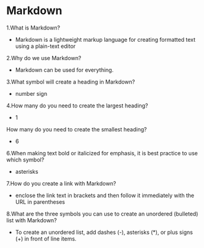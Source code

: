 # Markdown

1.What is Markdown?

* Markdown is a lightweight markup language for creating formatted text using a plain-text editor

2.Why do we use Markdown?

* Markdown can be used for everything.

3.What symbol will create a heading in Markdown?

* number sign

4.How many do you need to create the largest heading?

* 1

How many do you need to create the smallest heading?

* 6

6.When making text bold or italicized for emphasis, it is best practice to use which symbol?

* asterisks

7.How do you create a link with Markdown?

* enclose the link text in brackets and then follow it immediately with the URL in parentheses

8.What are the three symbols you can use to create an unordered (bulleted) list with Markdown?

* To create an unordered list, add dashes (-), asterisks (*), or plus signs (+) in front of line items.